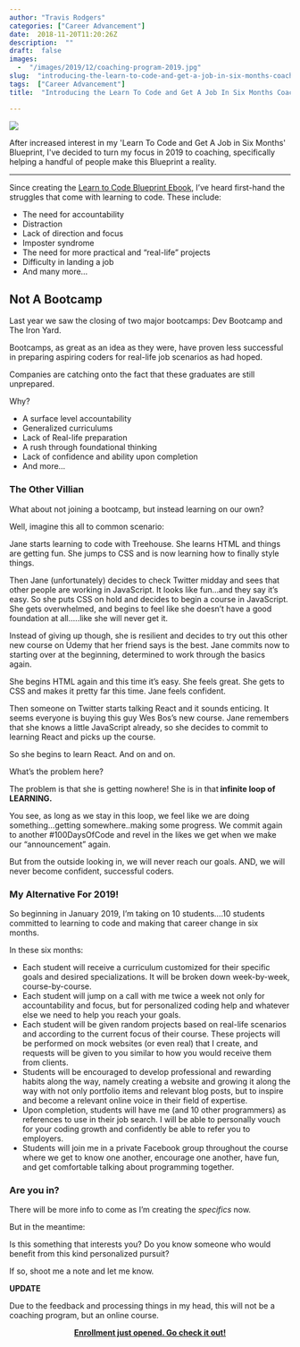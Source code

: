 ```yaml
---
author: "Travis Rodgers"
categories: ["Career Advancement"]
date:  2018-11-20T11:20:26Z
description:  ""
draft:  false
images: 
  -  "/images/2019/12/coaching-program-2019.jpg"
slug:  "introducing-the-learn-to-code-and-get-a-job-in-six-months-coaching-program-2019"
tags:  ["Career Advancement"]
title:  "Introducing the Learn To Code and Get A Job In Six Months Coaching Program 2019"

---
```



<p class="texetcenter"><img src="/images/2019/12/coaching-program-2019.jpg" data-rjs="2" /></p>
<div class="lead-paragraph"><span class="dropcap">A</span>fter increased interest in my 'Learn To Code and Get A Job in Six Months' Blueprint, I've decided to turn my focus in 2019 to coaching, specifically helping a handful of people make this Blueprint a reality.</div>
<hr class="lead-hr">
<p>Since creating the <a href="/ebooks" target="_blank" rel="nofollow">Learn to Code Blueprint Ebook</a>, I&#8217;ve heard first-hand the struggles that come with learning to code. These include:</p>
<ul>
<li>The need for accountability</li>
<li>Distraction</li>
<li>Lack of direction and focus</li>
<li>Imposter syndrome</li>
<li>The need for more practical and &#8220;real-life&#8221; projects</li>
<li>Difficulty in landing a job</li>
<li>And many more&#8230;</li>
</ul>
<h2>Not A Bootcamp</h2>
<p>Last year we saw the closing of two major bootcamps: Dev Bootcamp and The Iron Yard.</p>
<p>Bootcamps, as great as an idea as they were, have proven less successful in preparing aspiring coders for real-life job scenarios as had hoped.&nbsp;</p>
<p>Companies are catching onto the fact that these graduates are still unprepared.&nbsp;</p>
<p>Why?</p>
<ul>
<li>  <span>A surface level accountability</span></li>
<li>  <span>Generalized curriculums</span></li>
<li>  <span>Lack of Real-life preparation</span></li>
<li><span>A rush through foundational thinking</span></li>
<li><span>Lack of confidence and ability upon completion</span></li>
<li><span>And more&#8230;</span></li>
</ul>
<h3>The Other Villian</h3>
<p>What about not joining a bootcamp, but instead learning on our own?</p>
<p>Well, imagine this all to common scenario:</p>
<p>Jane starts learning to code with Treehouse. She learns HTML and things are getting fun. She jumps to CSS and is now learning how to finally style things.&nbsp;</p>
<p>Then Jane (unfortunately) decides to check Twitter midday and sees that other people are working in JavaScript. It looks like fun…and they say it’s easy. So she puts CSS on hold and decides to begin a course in JavaScript. She gets overwhelmed, and begins to feel like she doesn&#8217;t have a good foundation at all&#8230;..like she will never get it.&nbsp;</p>
<p>Instead of giving up though, she is resilient and decides to try out this other new course on Udemy that her friend says is the best. Jane commits now to starting over at the beginning, determined to work through the basics again.&nbsp;</p>
<p>She begins HTML again and this time it’s easy. She feels great. She gets to CSS and makes it pretty far this time. Jane feels confident.</p>
<p>Then someone on Twitter starts talking React and it sounds enticing. It seems everyone is buying this guy Wes Bos’s new course. Jane remembers that she knows a little JavaScript already, so she decides to commit to learning React and picks up the course.&nbsp;</p>
<p>So she begins to learn React. And on and on.</p>
<p>What’s the problem here?</p>
<p>The problem is that she is getting nowhere! She is in that<strong> infinite loop of LEARNING. </strong></p>
<p>You see, as long as we stay in this loop, we feel like we are doing something…getting somewhere..making some progress. We commit again to another #100DaysOfCode and revel in the likes we get when we make our &#8220;announcement&#8221; again.&nbsp;</p>
<p>But from the outside looking in, we will never reach our goals. AND, we will never become confident, successful coders.&nbsp;</p>
<h3>My Alternative For 2019!</h3>
<p>So beginning in January 2019, I&#8217;m taking on 10 students&#8230;.10 students committed to learning to code and making that career change in six months.&nbsp;</p>
<p>In these six months:</p>
<ul>
<li><span>Each student will receive a curriculum customized for their specific goals and desired specializations. It will be broken down week-by-week, course-by-course.</span></li>
<li><span>Each student will jump on a call with me twice a week not only for accountability and focus, but for personalized coding help and whatever else we need to help you reach your goals.</span></li>
<li><span>Each student will be given random projects based on real-life scenarios and according to the current focus of their course. These projects will be performed on mock websites (or even real) that I create, and requests will be given to you similar to how you would receive them from clients.&nbsp;</span></li>
<li><span>Students will be encouraged to develop professional and rewarding habits along the way, namely creating a website and growing it along the way with not only portfolio items and relevant blog posts, but to inspire and become a relevant online voice in their field of expertise.</span></li>
<li><span>Upon completion, students will have me (and 10 other programmers) as references to use in their job search. I will be able to personally vouch for your coding growth and confidently be able to refer you to employers. &nbsp;</span></li>
<li><span>Students will join me in a private Facebook group throughout the course where we get to know one another, encourage one another, have fun, and get comfortable talking about programming together.</span></li>
</ul>
<h3>Are you in?</h3>
<p>There will be more info to come as I&#8217;m creating the <em>specifics</em> now.</p>
<p>But in the meantime:</p>
<p>Is this something that interests you? Do you know someone who would benefit from this kind personalized pursuit?</p>
<p>If so, shoot me a note and let me know.</p>
<p><strong>UPDATE</strong></p>
<p>Due to the feedback and processing things in my head, this will not be a coaching program, but an online course. ​</p>
<p style="text-align: center;"><a href="https://learntocodeblueprint.com/" target="_blank"><strong>Enrollment just opened. Go check it out!</strong></a></p>



